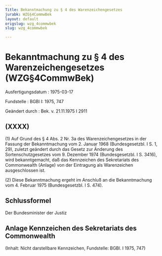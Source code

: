 ```yaml
---
Title: Bekanntmachung zu § 4 des Warenzeichengesetzes
jurabk: WZG§4CommwBek
layout: default
origslug: wzg_4commwbek
slug: wzg_4commwbek

---
```


# Bekanntmachung zu § 4 des Warenzeichengesetzes (WZG§4CommwBek)

Ausfertigungsdatum
:   1975-03-17

Fundstelle
:   BGBl I: 1975, 747

Geändert durch
:   Bek. v. 21.11.1975 I 2911


## (XXXX)

(1) Auf Grund des § 4 Abs. 2 Nr. 3a des Warenzeichengesetzes in der
Fassung der Bekanntmachung vom 2. Januar 1968 (Bundesgesetzbl. I S. 1,
29), zuletzt geändert durch das Gesetz zur Änderung des
Sortenschutzgesetzes vom 9. Dezember 1974 (Bundesgesetzbl. I S. 3416),
wird bekanntgemacht, daß das Kennzeichen des Sekretariats des
Commonwealth (Anlage) von der Eintragung als Warenzeichen
ausgeschlossen ist.

(2) Diese Bekanntmachung ergeht im Anschluß an die Bekanntmachung vom
4\. Februar 1975 (Bundesgesetzbl. I S. 474).


## Schlussformel

Der Bundesminister der Justiz


## Anlage Kennzeichen des Sekretariats des Commonwealth

(Inhalt: Nicht darstellbare Kennzeichen,
Fundstelle: BGBl. I 1975, 747)

